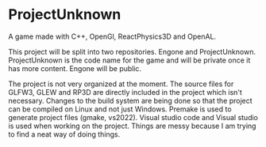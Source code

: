 # ProjectUnknown
A game made with C++, OpenGl, ReactPhysics3D and OpenAL.

This project will be split into two repositories.
Engone and ProjectUnknown. ProjectUnknown is the code name for the game and will be private
once it has more content. Engone will be public.

The project is not very organized at the moment. The source files for GLFW3, GLEW and RP3D 
are directly included in the project which isn't necessary. Changes to the build system are
being done so that the project can be compiled on Linux and not just Windows.
Premake is used to generate project files (gmake, vs2022).
Visual studio code and Visual studio is used when working on the project.
Things are messy because I am trying to find a neat way of doing things.
